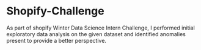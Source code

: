 # Shopify-Challenge

As part of shopify Winter Data Science Intern Challenge, I performed initial exploratory data analysis on the given dataset and identified anomalies present to provide a better perspective.
